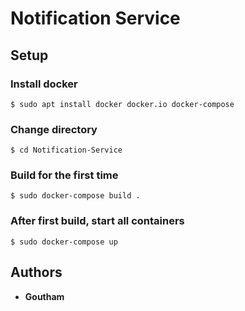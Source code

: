 # Notification Service

## Setup
### Install docker
```
$ sudo apt install docker docker.io docker-compose
```

### Change directory
```
$ cd Notification-Service
```

### Build for the first time
```
$ sudo docker-compose build .
```

### After first build, start all containers
```
$ sudo docker-compose up
```

## Authors
* **Goutham** 
